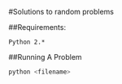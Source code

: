 #Solutions to random problems

##Requirements:

	Python 2.*

##Running A Problem

```python	
python <filename>
```


